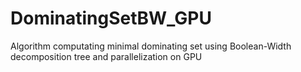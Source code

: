 # DominatingSetBW_GPU
Algorithm computating minimal dominating set using Boolean-Width decomposition tree and parallelization on GPU
